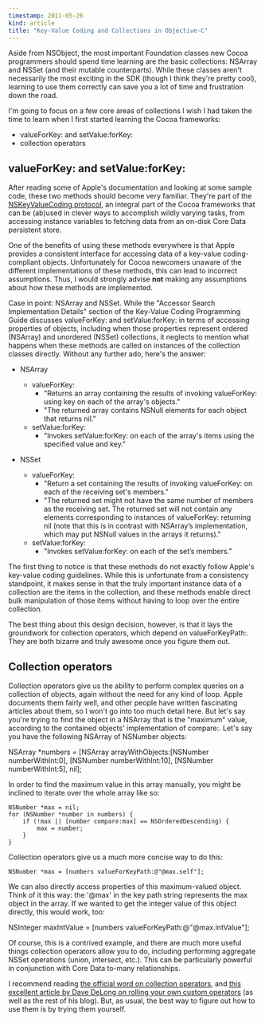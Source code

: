 ```yaml
---
timestamp: 2011-05-26
kind: article
title: "Key-Value Coding and Collections in Objective-C"
---
```


Aside from NSObject, the most important Foundation classes new Cocoa programmers should spend time learning are the basic collections: NSArray and NSSet (and their mutable counterparts). While these classes aren't necessarily the most exciting in the SDK (though I think they're pretty cool), learning to use them correctly can save you a lot of time and frustration down the road.

I'm going to focus on a few core areas of collections I wish I had taken the time to learn when I first started learning the Cocoa frameworks:

* valueForKey: and setValue:forKey:
* collection operators

## valueForKey: and setValue:forKey:

After reading some of Apple's documentation and looking at some sample code, these two methods should become very familiar. They're part of the [NSKeyValueCoding protocol](http://developer.apple.com/library/ios/#documentation/cocoa/reference/foundation/Protocols/NSKeyValueCoding_Protocol/Reference/Reference.html), an integral part of the Cocoa frameworks that can be (ab)used in clever ways to accomplish wildly varying tasks,  from accessing instance variables to fetching data from an on-disk Core Data persistent store.

One of the benefits of using these methods everywhere is that Apple provides a consistent interface for accessing data of a key-value coding-compliant objects. Unfortunately for Cocoa newcomers unaware of the different implementations of these methods, this can lead to incorrect assumptions. Thus, I would strongly advise **not** making any assumptions about how these methods are implemented.

Case in point: NSArray and NSSet. While the "Accessor Search Implementation Details" section of the Key-Value Coding Programming Guide discusses valueForKey: and setValue:forKey: in terms of accessing properties of objects, including when those properties represent ordered (NSArray) and unordered (NSSet) collections, it neglects to mention what happens when these methods are called on instances of the collection classes directly. Without any further ado, here's the answer:

* NSArray
	* valueForKey:
		* "Returns an array containing the results of invoking valueForKey: using key on each of the array's objects."
		* "The returned array contains NSNull elements for each object that returns nil."
	* setValue:forKey:
		* "Invokes setValue:forKey: on each of the array's items using the specified value and key."

* NSSet
	* valueForKey:
		* "Return a set containing the results of invoking valueForKey: on each of the receiving set's members."
		* "The returned set might not have the same number of members as the receiving set. The returned set will not contain any elements corresponding to instances of valueForKey: returning nil (note that this is in contrast with NSArray’s implementation, which may put NSNull values in the arrays it returns)."
	* setValue:forKey:
		* "Invokes setValue:forKey: on each of the set’s members."

The first thing to notice is that these methods do not exactly follow Apple's key-value coding guidelines. While this is unfortunate from a consistency standpoint, it makes sense in that the truly important instance data of a collection are the items in the collection, and these methods enable direct bulk manipulation of those items without having to loop over the entire collection.

The best thing about this design decision, however, is that it lays the groundwork for collection operators, which depend on valueForKeyPath:. They are both bizarre and truly awesome once you figure them out.

## Collection operators

Collection operators give us the ability to perform complex queries on a collection of objects, again without the need for any kind of loop. Apple documents them fairly well, and other people have written fascinating articles about them, so I won't go into too much detail here. But let's say you're trying to find the object in a NSArray that is the "maximum" value, according to the contained objects' implementation of compare:. Let's say you have the following NSArray of NSNumber objects:

NSArray *numbers = [NSArray arrayWithObjects:[NSNumber numberWithInt:0], [NSNumber numberWithInt:10], [NSNumber numberWithInt:5], nil];

In order to find the maximum value in this array manually, you might be inclined to iterate over the whole array like so:

    NSNumber *max = nil;
    for (NSNumber *number in numbers) {
        if (!max || [number compare:max] == NSOrderedDescending) {
            max = number;
        }
    }

Collection operators give us a much more concise way to do this:

    NSNumber *max = [numbers valueForKeyPath:@"@max.self"];

We can also directly access properties of this maximum-valued object. Think of it this way: the '@max' in the key path string represents the max object in the array. If we wanted to get the integer value of this object directly, this would work, too:

NSInteger maxIntValue = [numbers valueForKeyPath:@"@max.intValue"];

Of course, this is a contrived example, and there are much more useful things collection operators allow you to do, including performing aggregate NSSet operations (union, intersect, etc.). This can be particularly powerful in conjunction with Core Data to-many relationships.

I recommend reading [the official word on collection operators](http://developer.apple.com/library/mac/documentation/cocoa/Conceptual/KeyValueCoding/Articles/CollectionOperators.html#//apple_ref/doc/uid/20002176-BAJEAIEE), and [this excellent article by Dave DeLong on rolling your own custom operators](http://funwithobjc.tumblr.com/post/1527111790/defining-custom-key-path-operators) (as well as the rest of his blog). But, as usual, the best way to figure out how to use them is by trying them yourself.
